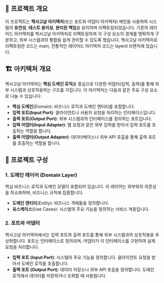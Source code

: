 ## 🎯 프로젝트 개요

이 프로젝트는 **헥사고날 아키텍처**(또는 포트와 어댑터 아키텍처) 패턴을 사용하여 시스템의 **유연성**, **테스트 용이성**, **분리된 책임**을 유지하며 리팩토링되었습니다. 기존의 레이어드 아키텍처를 헥사고날 아키텍처로 리팩토링하여 각 구성 요소의 경계를 명확하게 구분하고, 외부 시스템과의 통합을 쉽게 관리할 수 있도록 했습니다.
헥사고날 아키텍처로 리팩토링한 코드는 main, 전통적인 레이어드 아키텍처 코드는 layerd 브랜치에 있습니다.

## 🏗️ 아키텍처 개요

헥사고날 아키텍처는 **핵심 도메인 로직**을 중심으로 다양한 어댑터(입력, 출력)를 통해 외부 시스템과 상호작용하는 구조를 가집니다. 이 아키텍처는 다음과 같은 주요 구성 요소로 나눌 수 있습니다:

- **핵심 도메인**(Domain): 비즈니스 로직과 도메인 엔티티를 포함합니다.
- **입력 포트(Input Port)**: 클라이언트나 사용자 요청을 처리하는 인터페이스입니다.
- **출력 포트(Output Port)**: 외부 시스템과의 인터페이스를 정의하는 포트입니다.
- **입력 어댑터(Input Adapter)**: 웹 요청과 같은 외부 입력을 받아서 입력 포트를 호출하는 역할을 합니다.
- **출력 어댑터(Output Adapter)**: 데이터베이스나 외부 API 호출을 통해 출력 포트를 호출하는 역할을 합니다.

## 🔧 프로젝트 구성

### 1. **도메인 레이어 (Domain Layer)**

핵심 비즈니스 로직과 도메인 모델이 포함되어 있습니다. 이 레이어는 외부와의 의존성을 최소화하며, 비즈니스 규칙에 집중합니다.  
- **도메인 엔티티**(Entity): 비즈니스 객체들을 정의합니다.
- **유스케이스**(Use Cases): 시스템의 주요 기능을 정의하는 서비스 계층입니다.

### 2. **포트와 어댑터**

헥사고날 아키텍처에서는 입력 포트와 출력 포트를 통해 외부 시스템과의 상호작용을 추상화합니다. 포트는 인터페이스로 정의되며, 어댑터가 이 인터페이스를 구현하여 실제 요청을 처리합니다.

- **입력 포트 (Input Port)**: 시스템의 주요 기능을 정의합니다. 클라이언트 요청을 받아서 도메인 로직을 호출합니다.
- **출력 포트 (Output Port)**: 데이터 저장소나 외부 API 호출을 정의합니다. 도메인 로직에서 데이터를 저장하거나 조회할 때 사용됩니다.
